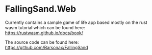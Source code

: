 # FallingSand.Web

Currently contains a sample game of life app based mostly on the rust wasm tutorial which can be found here: https://rustwasm.github.io/docs/book/

The source code can be found here:
https://github.com/Barsonax/FallingSand
